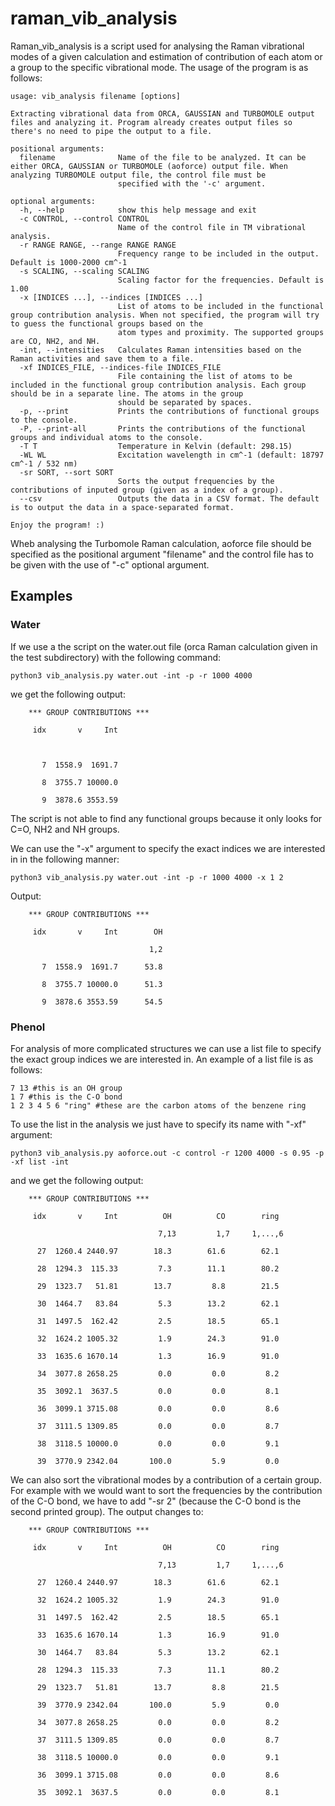 # raman_vib_analysis

Raman_vib_analysis is a script used for analysing the Raman vibrational modes of a given calculation and estimation of contribution of each atom or a group to the specific vibrational mode. The usage of the program is as follows:
```
usage: vib_analysis filename [options]

Extracting vibrational data from ORCA, GAUSSIAN and TURBOMOLE output files and analyzing it. Program already creates output files so there's no need to pipe the output to a file.

positional arguments:
  filename              Name of the file to be analyzed. It can be either ORCA, GAUSSIAN or TURBOMOLE (aoforce) output file. When analyzing TURBOMOLE output file, the control file must be
                        specified with the '-c' argument.

optional arguments:
  -h, --help            show this help message and exit
  -c CONTROL, --control CONTROL
                        Name of the control file in TM vibrational analysis.
  -r RANGE RANGE, --range RANGE RANGE
                        Frequency range to be included in the output. Default is 1000-2000 cm^-1
  -s SCALING, --scaling SCALING
                        Scaling factor for the frequencies. Default is 1.00
  -x [INDICES ...], --indices [INDICES ...]
                        List of atoms to be included in the functional group contribution analysis. When not specified, the program will try to guess the functional groups based on the
                        atom types and proximity. The supported groups are CO, NH2, and NH.
  -int, --intensities   Calculates Raman intensities based on the Raman activities and save them to a file.
  -xf INDICES_FILE, --indices-file INDICES_FILE
                        File containing the list of atoms to be included in the functional group contribution analysis. Each group should be in a separate line. The atoms in the group
                        should be separated by spaces.
  -p, --print           Prints the contributions of functional groups to the console.
  -P, --print-all       Prints the contributions of the functional groups and individual atoms to the console.
  -T T                  Temperature in Kelvin (default: 298.15)
  -WL WL                Excitation wavelength in cm^-1 (default: 18797 cm^-1 / 532 nm)
  -sr SORT, --sort SORT
                        Sorts the output frequencies by the contributions of inputed group (given as a index of a group).
  --csv                 Outputs the data in a CSV format. The default is to output the data in a space-separated format.

Enjoy the program! :)
```

Wheb analysing the Turbomole Raman calculation, aoforce file should be specified as the positional argument "filename" and the control file has to be given with the use of "-c" optional argument.

## Examples

### Water

If we use a the script on the water.out file (orca Raman calculation given in the test subdirectory) with the following command:
```
python3 vib_analysis.py water.out -int -p -r 1000 4000
```
we get the following output:
```
	*** GROUP CONTRIBUTIONS ***

     idx       v     Int

                         

       7  1558.9  1691.7

       8  3755.7 10000.0

       9  3878.6 3553.59
```
The script is not able to find any functional groups because it only looks for C=O, NH2 and NH groups.

We can use the "-x" argument to specify the exact indices we are interested in in the following manner:
```
python3 vib_analysis.py water.out -int -p -r 1000 4000 -x 1 2
```
Output:
```
	*** GROUP CONTRIBUTIONS ***

     idx       v     Int        OH

                               1,2

       7  1558.9  1691.7      53.8

       8  3755.7 10000.0      51.3

       9  3878.6 3553.59      54.5
```


### Phenol

For analysis of more complicated structures we can use a list file to specify the exact group indices we are interested in. An example of a list file is as follows:
```
7 13 #this is an OH group
1 7 #this is the C-O bond
1 2 3 4 5 6 "ring" #these are the carbon atoms of the benzene ring
```

To use the list in the analysis we just have to specify its name with "-xf" argument:
```
python3 vib_analysis.py aoforce.out -c control -r 1200 4000 -s 0.95 -p -xf list -int
```
and we get the following output:
```
	*** GROUP CONTRIBUTIONS ***

     idx       v     Int          OH          CO        ring

                                 7,13         1,7     1,...,6

      27  1260.4 2440.97        18.3        61.6        62.1

      28  1294.3  115.33         7.3        11.1        80.2

      29  1323.7   51.81        13.7         8.8        21.5

      30  1464.7   83.84         5.3        13.2        62.1

      31  1497.5  162.42         2.5        18.5        65.1

      32  1624.2 1005.32         1.9        24.3        91.0

      33  1635.6 1670.14         1.3        16.9        91.0

      34  3077.8 2658.25         0.0         0.0         8.2

      35  3092.1  3637.5         0.0         0.0         8.1

      36  3099.1 3715.08         0.0         0.0         8.6

      37  3111.5 1309.85         0.0         0.0         8.7

      38  3118.5 10000.0         0.0         0.0         9.1

      39  3770.9 2342.04       100.0         5.9         0.0
```

We can also sort the vibrational modes by a contribution of a certain group. For example with we would want to sort the frequencies by the contribution of the C-O bond, we have to add "-sr 2" (because the C-O bond is the second printed group). The output changes to:
```
	*** GROUP CONTRIBUTIONS ***

     idx       v     Int          OH          CO        ring

                                 7,13         1,7     1,...,6

      27  1260.4 2440.97        18.3        61.6        62.1

      32  1624.2 1005.32         1.9        24.3        91.0

      31  1497.5  162.42         2.5        18.5        65.1

      33  1635.6 1670.14         1.3        16.9        91.0

      30  1464.7   83.84         5.3        13.2        62.1

      28  1294.3  115.33         7.3        11.1        80.2

      29  1323.7   51.81        13.7         8.8        21.5

      39  3770.9 2342.04       100.0         5.9         0.0

      34  3077.8 2658.25         0.0         0.0         8.2

      37  3111.5 1309.85         0.0         0.0         8.7

      38  3118.5 10000.0         0.0         0.0         9.1

      36  3099.1 3715.08         0.0         0.0         8.6

      35  3092.1  3637.5         0.0         0.0         8.1
```
